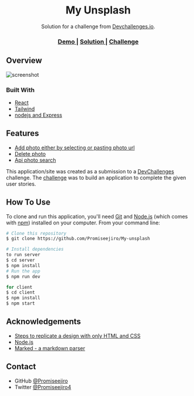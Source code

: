 <!-- Please update value in the {}  -->

<h1 align="center">My Unsplash</h1>

<div align="center">
   Solution for a challenge from  <a href="http://devchallenges.io" target="_blank">Devchallenges.io</a>.
</div>

<div align="center">
  <h3>
    <a href="https://my-unsplash-promiseejiro.vercel.app/">
      Demo
    </a>
    <span> | </span>
    <a href="https://my-unsplash-promiseejiro.vercel.app/">
      Solution
    </a>
    <span> | </span>
    <a href="https://devchallenges.io/challenges/O2iGT9yBd6xZBrOcVirx">
      Challenge
    </a>
  </h3>
</div>

<!-- TABLE OF CONTENTS -->


## Overview

![screenshot](https://res.cloudinary.com/dxqg5hify/image/upload/v1685093885/my-unsplash/wb16ak8kx0spbn9bbtb9.jpg)



### Built With

<!-- This section should list any major frameworks that you built your project using. Here are a few examples.-->

- [React](https://reactjs.org/)
- [Tailwind](https://tailwindcss.com/)
- [nodejs and Express](https://nodejs.org/)

## Features
- [Add photo either by selecting or pasting photo url]()
- [Delete photo]()
- [Api photo search]()
<!-- List the features of your application or follow the template. Don't share the figma file here :) -->

This application/site was created as a submission to a [DevChallenges](https://devchallenges.io/challenges) challenge. The [challenge](https://devchallenges.io/challenges/O2iGT9yBd6xZBrOcVirx) was to build an application to complete the given user stories.

## How To Use

<!-- Example: -->

To clone and run this application, you'll need [Git](https://git-scm.com) and [Node.js](https://nodejs.org/en/download/) (which comes with [npm](http://npmjs.com)) installed on your computer. From your command line:

```bash
# Clone this repository
$ git clone https://github.com/Promiseejiro/My-unsplash

# Install dependencies
to run server
$ cd server
$ npm install
# Run the app
$ npm run dev

for client 
$ cd client
$ npm install
$ npm start
```


## Acknowledgements

<!-- This section should list any articles or add-ons/plugins that helps you to complete the project. This is optional but it will help you in the future. For example -->

- [Steps to replicate a design with only HTML and CSS](https://devchallenges-blogs.web.app/how-to-replicate-design/)
- [Node.js](https://nodejs.org/)
- [Marked - a markdown parser](https://github.com/chjj/marked)

## Contact


- GitHub [@Promiseejiro](https://github.com/Promiseejiro/)
- Twitter [@Promiseejiro4](https://twitter.com/promiseejiro4)